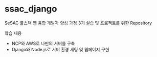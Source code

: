 # ssac_django
SeSAC 풀스택 웹 융합 개발자 양성 과정 3기 실습 및 프로젝트를 위한 Repository

학습 내용 
 - NCP와 AWS로 나만의 서버를 구축
 - Django와 Node.js로 서버 환경 세팅 및 웹페이지 구현


